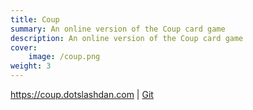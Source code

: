 ```yaml
---
title: Coup
summary: An online version of the Coup card game
description: An online version of the Coup card game
cover:
    image: /coup.png
weight: 3
---
```

https://coup.dotslashdan.com | [Git](https://github.com/Taiters/coup-clone)